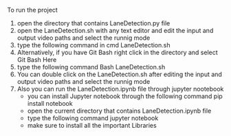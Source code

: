 To run the project
1) open the directory that contains LaneDetection.py file
2) open the LaneDetection.sh with any text editor and edit the input and output video paths and select the runnig mode
3) type the following command in cmd LaneDetection.sh
4) Alternatively, if you have Git Bash right click in the directory and select Git Bash Here
5) type the following command Bash LaneDetection.sh
6) You can double click on the LaneDetection.sh after editing the input and output video paths and select the runnig mode
7) Also you can run the LaneDetection.ipynb file through jupyter nootebook
	- you can install Jupyter notebook through the following command pip install notebook
	- open the current directory that contains LaneDetection.ipynb file
	- type the following command jupyter notebook
	- make sure to install all the important Libraries
  